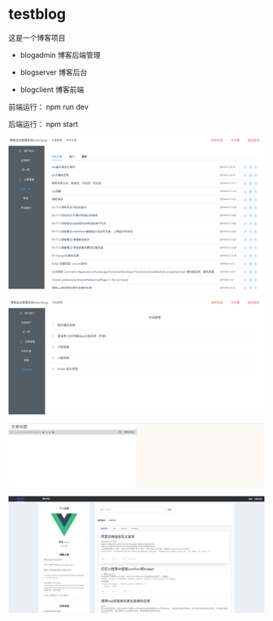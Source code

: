 # testblog
这是一个博客项目

- blogadmin 博客后端管理

- blogserver 博客后台

- blogclient 博客前端

前端运行： npm run  dev 

后端运行： npm start


![](https://raw.githubusercontent.com/Darren-chenchen/testblog/master/imgs/%E5%B1%8F%E5%B9%95%E5%BF%AB%E7%85%A7%202019-06-12%20%E4%B8%8B%E5%8D%885.03.38.png)

![](https://raw.githubusercontent.com/Darren-chenchen/testblog/master/imgs/%E5%B1%8F%E5%B9%95%E5%BF%AB%E7%85%A7%202019-06-12%20%E4%B8%8B%E5%8D%885.03.48.png)

![](https://raw.githubusercontent.com/Darren-chenchen/testblog/master/imgs/%E5%B1%8F%E5%B9%95%E5%BF%AB%E7%85%A7%202019-06-12%20%E4%B8%8B%E5%8D%885.04.06.png)

![](https://raw.githubusercontent.com/Darren-chenchen/testblog/master/imgs/%E5%B1%8F%E5%B9%95%E5%BF%AB%E7%85%A7%202019-06-12%20%E4%B8%8B%E5%8D%885.04.53.png)